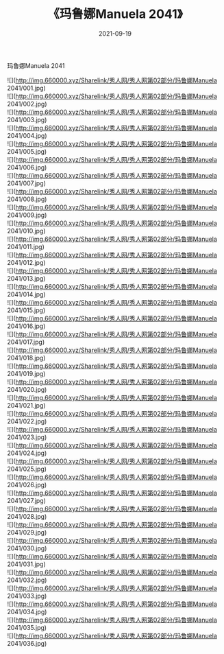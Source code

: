 ﻿---
layout: post
title:  《玛鲁娜Manuela 2041》
date:   2021-09-19
img: http://img.660000.xyz/Sharelink/秀人网/秀人网第02部分/玛鲁娜Manuela 2041/000.jpg
categories: [美女, 清纯, 唯美]
---

玛鲁娜Manuela 2041

  ![](http://img.660000.xyz/Sharelink/秀人网/秀人网第02部分/玛鲁娜Manuela 2041/001.jpg) <br> ![](http://img.660000.xyz/Sharelink/秀人网/秀人网第02部分/玛鲁娜Manuela 2041/002.jpg) <br> ![](http://img.660000.xyz/Sharelink/秀人网/秀人网第02部分/玛鲁娜Manuela 2041/003.jpg) <br> ![](http://img.660000.xyz/Sharelink/秀人网/秀人网第02部分/玛鲁娜Manuela 2041/004.jpg) <br> ![](http://img.660000.xyz/Sharelink/秀人网/秀人网第02部分/玛鲁娜Manuela 2041/005.jpg) <br> ![](http://img.660000.xyz/Sharelink/秀人网/秀人网第02部分/玛鲁娜Manuela 2041/006.jpg) <br> ![](http://img.660000.xyz/Sharelink/秀人网/秀人网第02部分/玛鲁娜Manuela 2041/007.jpg) <br> ![](http://img.660000.xyz/Sharelink/秀人网/秀人网第02部分/玛鲁娜Manuela 2041/008.jpg) <br> ![](http://img.660000.xyz/Sharelink/秀人网/秀人网第02部分/玛鲁娜Manuela 2041/009.jpg) <br> ![](http://img.660000.xyz/Sharelink/秀人网/秀人网第02部分/玛鲁娜Manuela 2041/010.jpg) <br> ![](http://img.660000.xyz/Sharelink/秀人网/秀人网第02部分/玛鲁娜Manuela 2041/011.jpg) <br> ![](http://img.660000.xyz/Sharelink/秀人网/秀人网第02部分/玛鲁娜Manuela 2041/012.jpg) <br> ![](http://img.660000.xyz/Sharelink/秀人网/秀人网第02部分/玛鲁娜Manuela 2041/013.jpg) <br> ![](http://img.660000.xyz/Sharelink/秀人网/秀人网第02部分/玛鲁娜Manuela 2041/014.jpg) <br> ![](http://img.660000.xyz/Sharelink/秀人网/秀人网第02部分/玛鲁娜Manuela 2041/015.jpg) <br> ![](http://img.660000.xyz/Sharelink/秀人网/秀人网第02部分/玛鲁娜Manuela 2041/016.jpg) <br> ![](http://img.660000.xyz/Sharelink/秀人网/秀人网第02部分/玛鲁娜Manuela 2041/017.jpg) <br> ![](http://img.660000.xyz/Sharelink/秀人网/秀人网第02部分/玛鲁娜Manuela 2041/018.jpg) <br> ![](http://img.660000.xyz/Sharelink/秀人网/秀人网第02部分/玛鲁娜Manuela 2041/019.jpg) <br> ![](http://img.660000.xyz/Sharelink/秀人网/秀人网第02部分/玛鲁娜Manuela 2041/020.jpg) <br> ![](http://img.660000.xyz/Sharelink/秀人网/秀人网第02部分/玛鲁娜Manuela 2041/021.jpg) <br> ![](http://img.660000.xyz/Sharelink/秀人网/秀人网第02部分/玛鲁娜Manuela 2041/022.jpg) <br> ![](http://img.660000.xyz/Sharelink/秀人网/秀人网第02部分/玛鲁娜Manuela 2041/023.jpg) <br> ![](http://img.660000.xyz/Sharelink/秀人网/秀人网第02部分/玛鲁娜Manuela 2041/024.jpg) <br> ![](http://img.660000.xyz/Sharelink/秀人网/秀人网第02部分/玛鲁娜Manuela 2041/025.jpg) <br> ![](http://img.660000.xyz/Sharelink/秀人网/秀人网第02部分/玛鲁娜Manuela 2041/026.jpg) <br> ![](http://img.660000.xyz/Sharelink/秀人网/秀人网第02部分/玛鲁娜Manuela 2041/027.jpg) <br> ![](http://img.660000.xyz/Sharelink/秀人网/秀人网第02部分/玛鲁娜Manuela 2041/028.jpg) <br> ![](http://img.660000.xyz/Sharelink/秀人网/秀人网第02部分/玛鲁娜Manuela 2041/029.jpg) <br> ![](http://img.660000.xyz/Sharelink/秀人网/秀人网第02部分/玛鲁娜Manuela 2041/030.jpg) <br> ![](http://img.660000.xyz/Sharelink/秀人网/秀人网第02部分/玛鲁娜Manuela 2041/031.jpg) <br> ![](http://img.660000.xyz/Sharelink/秀人网/秀人网第02部分/玛鲁娜Manuela 2041/032.jpg) <br> ![](http://img.660000.xyz/Sharelink/秀人网/秀人网第02部分/玛鲁娜Manuela 2041/033.jpg) <br> ![](http://img.660000.xyz/Sharelink/秀人网/秀人网第02部分/玛鲁娜Manuela 2041/034.jpg) <br> ![](http://img.660000.xyz/Sharelink/秀人网/秀人网第02部分/玛鲁娜Manuela 2041/035.jpg) <br> ![](http://img.660000.xyz/Sharelink/秀人网/秀人网第02部分/玛鲁娜Manuela 2041/036.jpg) <br>